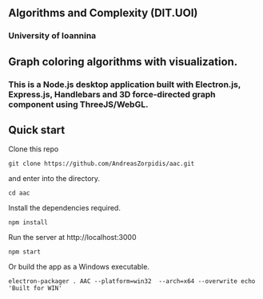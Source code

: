 ## Algorithms and Complexity (DIT.UOI)
### University of Ioannina

## Graph coloring algorithms with visualization.
### This is a Node.js desktop application built with Electron.js, Express.js, Handlebars and 3D force-directed graph component using ThreeJS/WebGL.

## Quick start
Clone this repo
```
git clone https://github.com/AndreasZorpidis/aac.git
```
and enter into the directory.
```
cd aac
```
Install the dependencies required.
```
npm install
```
Run the server at http://localhost:3000
```
npm start
```
Or build the app as a Windows executable.
```
electron-packager . AAC --platform=win32  --arch=x64 --overwrite echo 'Built for WIN'
```